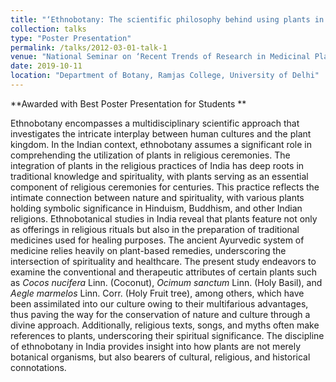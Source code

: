 ```yaml
---
title: "‘Ethnobotany: The scientific philosophy behind using plants in religious ceremonies in India’"
collection: talks
type: "Poster Presentation"
permalink: /talks/2012-03-01-talk-1
venue: "National Seminar on ‘Recent Trends of Research in Medicinal Plants and Applied Sciences’"
date: 2019-10-11
location: "Department of Botany, Ramjas College, University of Delhi"
---
```

**Awarded with Best Poster Presentation for Students **

Ethnobotany encompasses a multidisciplinary scientific approach that investigates the intricate interplay between human cultures and the plant kingdom. In the Indian context, ethnobotany assumes a significant role in comprehending the utilization of plants in religious ceremonies. The integration of plants in the religious practices of India has deep roots in traditional knowledge and spirituality, with plants serving as an essential component of religious ceremonies for centuries. This practice reflects the intimate connection between nature and spirituality, with various plants holding symbolic significance in Hinduism, Buddhism, and other Indian religions. Ethnobotanical studies in India reveal that plants feature not only as offerings in religious rituals but also in the preparation of traditional medicines used for healing purposes. The ancient Ayurvedic system of medicine relies heavily on plant-based remedies, underscoring the intersection of spirituality and healthcare. The present study endeavors to examine the conventional and therapeutic attributes of certain plants such as _Cocos nucifera_ Linn. (Coconut), _Ocimum sanctum_ Linn. (Holy Basil), and _Aegle marmelos_ Linn. Corr. (Holy Fruit tree), among others, which have been assimilated into our culture owing to their multifarious advantages, thus paving the way for the conservation of nature and culture through a divine approach. Additionally, religious texts, songs, and myths often make references to plants, underscoring their spiritual significance. The discipline of ethnobotany in India provides insight into how plants are not merely botanical organisms, but also bearers of cultural, religious, and historical connotations.
